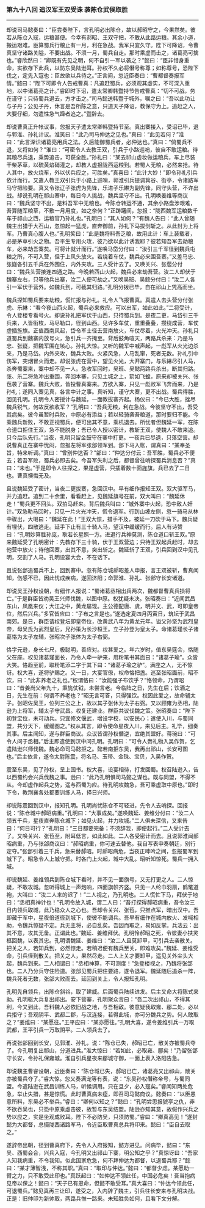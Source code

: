 ### 第九十八回 追汉军王双受诛 袭陈仓武侯取胜
---

却说司马懿奏曰：“臣尝奏陛下，言孔明必出陈仓，故以郝昭守之，今果然矣。彼若从陈仓入寇，运粮甚便。今幸有郝昭、王双守把，不敢从此路运粮。其余小道，搬运艰难。臣算蜀兵行粮止有一月，利在急战。我军只宜久守。陛下可降诏，令曹真坚守诸路关隘，不要出战。不须一月，蜀兵自走。那时乘虚而击之，诸葛亮可擒也。”睿欣然曰：“卿既有先见之明，何不自引一军以袭之？”懿曰：“臣非惜身重命，实欲存下此兵，以防东吴陆逊耳。孙权不久必将僭号称尊；如称尊号，恐陛下伐之，定先入寇也：臣故欲以兵待之。”正言间，忽近臣奏曰：“曹都督奏报军情。”懿曰：“陛下可即令人告戒曹真：凡追赶蜀兵，必须观其虚实，不可深入重地，以中诸葛亮之计。”睿即时下诏，遣太常卿韩暨持节告戒曹真：“切不可战，务在谨守；只待蜀兵退去，方才击之。”司马懿送韩暨于城外，嘱之曰：“吾以此功让与子丹；公见子丹，休言是吾所陈之意，只道天子降诏，教保守为上。追赶之人，大要仔细，勿遣性急气躁者追之。”暨辞去。  

却说曹真正升帐议事，忽报天子遣太常卿韩暨持节至。真出寨接入，受诏已毕，退与郭淮、孙礼计议。淮笑曰：“此乃司马仲达之见也。”真曰：“此见若何？”淮曰：“此言深识诸葛亮用兵之法。久后能御蜀兵者，必仲达也。”真曰：“倘蜀兵不退，又将如何？”淮曰：“可密令人去教王双，引兵于小路巡哨，彼自不敢运粮。待其粮尽兵退，乘势追击，可获全胜。”孙礼曰：“某去祁山虚妆做运粮兵，车上尽装干柴茅草，以硫黄焰硝灌之，却教人虚报陇西运粮到。若蜀人无粮，必然来抢。待人其中，放火烧车，外以伏兵应之，可胜矣。”真喜曰：“此计大妙！”即令孙礼引兵依计而行。又遣人教王双引兵于小路上巡哨，郭淮引兵提调箕谷、街亭，令诸路军马守把险要。真又令张辽子张虎为先锋，乐进子乐綝为副先锋，同守头营，不许出战。却说孔明在祁山寨中，每日今人挑战，魏兵坚守不出。孔明唤姜维等商议曰：“魏兵坚守不出，是料吾军中无粮也。今陈仓转运不通，其余小路盘涉艰难，吾算随军粮草，不敷一月用度，如之奈何？”正踌躇间，忽报：“陇西魏军运粮数千车于祁山之西，运粮官乃孙礼也。”孔明曰：“其人如何？”有魏人告曰：“此人曾随魏主出猎于大石山，忽惊起一猛虎，直奔御前，孙礼下马拔剑斩之。从此封为上将军。乃曹真心腹人也。”孔明笑曰：“此是魏将料吾乏粮，故用此计：车上装载者，必是茅草引火之物。吾平生专用火攻，彼乃欲以此计诱我耶？彼若知吾军去劫粮车，必来劫吾寨矣。可将计就计而行。”遂唤马岱分付曰：“汝引三千军径到魏兵屯粮之所，不可入营，但于上风头放火。若烧着车仗，魏兵必来围吾寨。”又差马忠、张嶷各引五千兵在外围住，内外夹攻。三人受计去了。又唤关兴、张苞分付曰：“魏兵头营接连四通之路。今晚若西山火起，魏兵必来劫吾营。汝二人却伏于魏寨左右，只等他兵出寨，汝二人便可劫之。”又唤吴班、吴懿分付曰：“汝二人各引一军伏于营外。如魏兵到，可截其归路。”孔明分拨已毕，自在祁山上凭高而坐。  

魏兵探知蜀兵要来劫粮，慌忙报与孙礼。礼令人飞报曹真。真遣人去头营分付张虎、乐綝：“看今夜山西火起，蜀兵必来救应。可以出军，如此如此。”二将受计，令人登楼专看号火。却说孙礼把军伏于山西，只待蜀兵到。是夜二更，马岱引三千兵来，人皆衔枚，马尽勒口，径到山西。见许多车仗，重重叠叠，攒绕成营，车仗虚插旌旗。正值西南风起，岱令军士径去营南放火，车仗尽着，火光冲天。孙礼只道蜀兵到魏寨内放号火，急引兵一齐掩至。背后鼓角喧天，两路兵杀来：乃是马忠、张嶷，把魏军围在垓心。孙礼大惊。又听的魏军中喊声起，一彪军从火光边杀来，乃是马岱。内外夹攻，魏兵大败。火紧风急，人马乱窜，死者无数。孙礼引中伤军，突烟冒火而走。却说张虎在营中，望见火光，大开寨门，与乐綝尽引人马，杀奔蜀寨来，寨中却不见一人。急收军回时，吴班、吴懿两路兵杀出，断其归路。张、乐二将急冲出重围，奔回本寨，只见土城之上，箭如飞蝗，原来却被关兴、张苞袭了营寨。魏兵大败，皆投曹真寨来。方欲入寨，只见一彪败军飞奔而来，乃是孙礼；遂同入寨见真，各言中计之事。真听知，谨守大寨，更不出战。蜀兵得胜，回见孔明。孔明令人密授计与魏延，一面教拔寨齐起。杨仪曰：“今已大胜，挫尽魏兵锐气，何故反欲收军？”孔明曰：“吾兵无粮，利在急战。今彼坚守不出，吾受其病矣。彼今虽暂时兵败，中原必有添益；若以轻骑袭吾粮道，那时要归不能。今乘魏兵新败，不敢正视蜀兵，便可出其不意，乘机退去。所忧者但魏延一军，在陈仓道口拒住王双，急不能脱身；吾已令人授以密计，教斩王双，使魏人不敢来追。只今后队先行。”当夜，孔明只留金鼓守在寨中打更。一夜兵已尽退，只落空营。却说曹真正在寨中忧闷，忽报左将军张郃领军到。郃下马入帐，谓真曰：“某奉圣旨，特来听调。”真曰：“曾别仲达否？”郃曰：“仲达分付云：吾军胜，蜀兵必不便去；若吾军败，蜀兵必即去矣。今吾军失利之后，都督曾往哨探蜀兵消息否？”真曰：“未也。”于是即令人往探之，果是虚营，只插着数十面旌旗，兵已去了二日也。曹真懊悔无及。  

且说魏延受了密计，当夜二更拔寨，急回汉中。早有细作报知王双。双大驱军马，并力追赶。追到二十余里，看看赶上，见魏延旗号在前，双大叫曰：“魏延休走！”蜀兵更不回头。双拍马赶来。背后魏兵叫曰：“城外寨中火起，恐中敌人奸计。”双急勒马回时，只见一片火光冲天，慌令退军。行到山坡左侧，忽一骑马从林中骤出，大喝曰：“魏延在此！”王双大惊，措手不及，被延一刀砍于马下。魏兵疑有埋伏，四散逃走。延手下止有三十骑人马，望汉中缓缓而行。后人有诗赞曰：“孔明妙算胜孙庞，耿若长星照一方。进退行兵神莫测，陈仓道口斩王双。”原来魏延受了孔明密计：先教存下三十骑，伏于王双营边；只待王双起兵赶时，却去他营中放火；待他回寨，出其不意，突出斩之。魏延斩了王双，引兵回到汉中见孔明，交割了人马。孔明设宴大会，不在话下。  

且说张郃追蜀兵不上，回到寨中。忽有陈仓城郝昭差人申报，言王双被斩，曹真闻知，伤感不已，因此忧成疾病，遂回济阳；命郭淮、孙礼、张郃守长安诸道。  

却说吴王孙权设朝，有细作人报说：“蜀诸葛丞相出兵两次，魏都督曹真兵损将亡。”于是群臣皆劝吴王兴师伐魏，以图中原。权犹疑未决。张昭奏曰：“近闻武昌东山，凤凰来仪；大江之中，黄龙屡现。主公德配唐、虞，明并文、武，可即皇帝位，然后兴兵。”多官皆应曰：“子布之言是也。”遂选定夏四月丙寅日，筑坛于武昌南郊。是日，群臣请权登坛即皇帝位，改黄武八年为黄龙元年。谥父孙坚为武烈皇帝，母吴氏为武烈皇后，兄孙策为长沙桓王。立子孙登为皇太子。命诸葛瑾长子诸葛恪为太子左辅，张昭次子张体为太子右弼。  

恪字元逊，身长七尺，极聪明，善应对。权甚爱之。年六岁时，值东吴筵会，恪随父在座。权见诸葛瑾面长，乃令人牵一驴来，用粉笔书其面曰：“诸葛子瑜”。众皆大笑。恪趋至前，取粉笔添二字于其下曰：“诸葛子瑜之驴”。满座之人，无不惊讶。权大喜，遂将驴赐之。又一日，大宴官僚，权命恪把盏。巡至张昭面前，昭不饮，曰：“此非养老之礼也。”权谓恪曰：“汝能强子布饮乎？”恪领命，乃谓昭曰：“昔姜尚父年九十，秉旄仗钺，未尝言老。今临阵之日，先生在后；饮酒之日，先生在前：何谓不养老也？”昭无言可答，只得强饮。权因此爱之，故命辅太子。张昭佐吴王，位列三公之上，故以其子张休为太子右弼。又以顾雍为丞相，陆逊为上将军，辅太子守武昌。权复还建业。群臣共议伐魏之策。张昭奏曰：“陛下初登宝位，未可动兵。只宜修文偃武，增设学校，以安民心；遣使入川，与蜀同盟，共分天下，缓缓图之。”权从其言，即令使命星夜入川，来见后主。礼毕，细奏其事。后主闻知，遂与群臣商议。众议皆谓孙权僭逆，宜绝其盟好。蒋琬曰：“可令人问于丞相。”后主即遣使到汉中问孔明。孔明曰：“可令人赍礼物入吴作贺，乞遣陆逊兴师伐魏。魏必命司马懿拒之。懿若南拒东吴，我再出祁山，长安可图也。”后主依言，遂令太尉陈震，将名马、玉带、金珠、宝贝，入吴作贺。  

震至东吴，见了孙权，呈上国书。权大喜，设宴相待，打发回蜀。权召陆逊入，告以西蜀约会兴兵伐魏之事。逊曰：“此乃孔明惧司马懿之谋也。既与同盟，不得不从。今却虚作起兵之势，遥与西蜀为应。待孔明攻魏急，吾可乘虚取中原也。”即时下令，教荆襄各处都要训练人马，择日兴师。  

却说陈震回到汉中，报知孔明。孔明尚忧陈仓不可轻进，先令人去哨探。回报说：“陈仓城中郝昭病重。”孔明曰：“大事成矣。”遂唤魏延、姜维分付曰：“汝二人领五千兵，星夜直奔陈仓城下；如见火起，并力攻城。”二人俱未深信，又来告曰：“何日可行？”孔明曰：“三日都要完备；不须辞我，即便起行。”二人受计去了。又唤关兴、张苞至，附耳低言，如此如此。二人各受密计而去。且说郭淮闻郝昭病重，乃与张郃商议曰：“郝昭病重，你可速去替他。我自写表申奏朝廷，别行定夺。”张郃引着三千兵，急来替郝昭。时郝昭病危，当夜正呻吟之间，忽报蜀军到城下了。昭急令人上城守把。时各门上火起，城中大乱。昭听知惊死。蜀兵一拥入城。  

却说魏延、姜维领兵到陈仓城下看时，并不见一面旗号，又无打更之人。二人惊疑，不敢攻城。忽听得城上一声炮响，四面旗帜齐竖。只见一人纶巾羽扇，鹤氅道袍，大叫曰：“汝二人来的迟了！”二人视之，乃孔明也。二人慌忙下马，拜伏于地曰：“丞相真神计也！”孔明令放入城，谓二人曰：“吾打探得郝昭病重，吾令汝三日内领兵取城，此乃稳众人之心也。吾却令关兴、张苞，只推点军，暗出汉中。吾即藏于军中，星夜倍道径到城下，使彼不能调兵。吾早有细作在城内放火、发喊相助，令魏兵惊疑不定。兵无主将，必自乱矣。吾因而取之，易如反掌。兵法云：出其不意，攻其无备。正谓此也。”魏延、姜维拜伏。孔明怜郝昭之死，令彼妻小扶灵柩回魏，以表其忠。孔明谓魏延、姜维曰：“汝二人且莫卸甲，可引兵去袭散关。把关之人，若知兵到，必然惊走。若稍迟便有魏兵至关，即难攻矣。”魏延、姜维受命，引兵径到散关。把关之人，果然尽走。二人上关才要卸甲，遥见关外尘头大起，魏兵到来。二人相谓曰：“丞相神算，不可测度！”急登楼视之，乃魏将张郃也。二人乃分兵守住险道。张郃见蜀兵把住要路，遂令退军。魏延随后追杀一阵，魏兵死者无数，张郃大败而去。延回到关上，令人报知孔明。  

孔明先自领兵，出陈仓斜谷，取了建威。后面蜀兵陆续进发。后主又命大将陈式来助。孔明驱大兵复出祁出。安下营寨，孔明聚众言曰：“吾二次出祁山，不得其利，今又到此，吾料魏人必依旧战之地，与吾相敌。彼意疑我取雍、郿二处，必以兵拒守；吾观阴平、武都二郡，与汉连接，若得此城，亦可分魏兵之势。何人敢取之？”姜维曰：“某愿往。”王平应曰：“某亦愿往。”孔明大喜，遂令姜维引兵一万取武都，王平引兵一万取阴平。二人领兵去了。  

再说张郃回到长安，见郭淮、孙礼，说：“陈仓已失，郝昭已亡，散关亦被蜀兵夺了。今孔明复出祁山，分道进兵。”淮大惊曰：“若如此，必取雍、郿矣！”乃留张郃守长安，令孙礼保雍城。淮自引兵星夜来郿城守御，一面上表入洛阳告急。  

却说魏主曹睿设朝，近臣奏曰：“陈仓城已失，郝昭已亡，诸葛亮又出祁山，散关亦被蜀兵夺了。”睿大惊。忽又奏满宠等有表，说：“东吴孙权僭称帝号，与蜀同盟。今遣陆逊在武昌训练人马，听候调用。只在旦夕，必入寇矣。”睿闻知两处危急，举止失措，甚是惊慌。此时曹真病未痊，即召司马懿商议。懿奏曰：“以臣愚意所料，东吴必不举兵。”睿曰：“卿何以知之？”懿曰：“孔明尝思报猇亭之仇，非不欲吞吴也，只恐中原乘虚击彼，故暂与东吴结盟。陆逊亦知其意，故假作兴兵之势以应之，实是坐观成败耳。陛下不必防吴，只须防蜀。”睿曰：“卿真高见！”遂封懿为大都督，总摄陇西诸路军马，令近臣取曹真总兵将印来。懿曰：“臣自去取之。”  

遂辞帝出朝，径到曹真府下，先令人入府报知，懿方进见。问病毕，懿曰：“东吴、西蜀会合，兴兵入寇，今孔明又出祁山下寨，明公知之乎？”真惊讶曰：“吾家人知我病重，不令我知。似此国家危急，何不拜仲达为都督，以退蜀兵耶？”懿曰：“某才薄智浅，不称其职。”真曰：“取印与仲达。”懿曰：“都督少虑。某愿助一臂之力，只不敢受此印也。”真跃起曰：“如仲达不领此任，中国必危矣！吾当抱病见帝以保之！懿曰：“天子已有恩命，但懿不敢受耳。”真大喜曰：“仲达今领此任，可退蜀兵。”懿见真再三让印，遂受之，入内辞了魏主，引兵往长安来与孔明决战。正是：旧帅印为新帅取，两路兵惟一路来。未知胜负如何，且看下文分解。  
